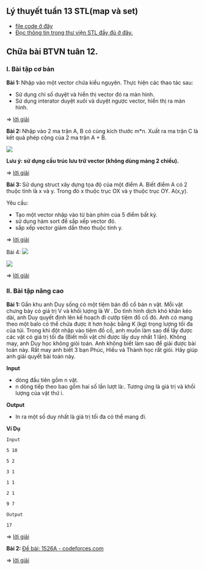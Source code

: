 ## Lý thuyết tuần 13 STL(map và set) 
- [file code ở đây](https://github.com/duymanhdoan/Guildline_ML/blob/master/C_Basic/week13/lythuyet_w13.cpp) 
- [Đọc thông tin trong thư viện STL đầy đủ ở đây.](https://drive.google.com/file/d/1iqlQ1TmgGy_CKwZ0_9KPfu_ZHsnrT3Tu/view)

## Chữa bài BTVN tuân 12. 

###  <b>I. Bài tập cơ bản </b>
<b>Bài 1: </b> Nhập vào một vector chứa kiểu nguyên. Thực hiện các thao tác sau: 
- Sử dụng chỉ số duyệt và hiển thị vector đó ra màn hình. 
- Sử dụng interator duyệt xuôi và duyệt ngược vector, hiển thị ra màn hình.

=> [lời giải](https://github.com/duymanhdoan/Guildline_ML/blob/master/C_Basic/week13/B1.cpp)

<b>Bài 2: </b> Nhập vào 2 ma trận A, B có cùng kích thước m*n. Xuất ra ma trận C là kết quả phép cộng của 2 ma trận A + B.

![](https://github.com/duymanhdoan/Guildline_ML/blob/master/C_Basic/week13/sourceImage/cau2.png)

<b> Lưu ý: sử dụng cấu trúc lưu trữ vector (không dùng mảng 2 chiều). </b>  

=> [lời giải](https://github.com/duymanhdoan/Guildline_ML/blob/master/C_Basic/week13/B2.cpp)

<b>Bài 3: </b>  Sử dụng struct xây dựng tọa độ của một điểm A. Biết điểm A có 2 thuộc tính là x và y. Trong đó x thuộc trục OX và y thuộc trục OY. A(x,y). 

Yêu cầu: 
- Tạo một vector nhập vào từ bàn phím của 5 điểm bất kỳ.
- sử dụng hàm sort để sắp xếp vector đó.
- sắp xếp vector giảm dần theo thuộc tính y.

=> [lời giải](https://github.com/duymanhdoan/Guildline_ML/blob/master/C_Basic/week13/B3.cpp)

Bài 4: 
![](https://github.com/duymanhdoan/Guildline_ML/blob/master/C_Basic/week13/sourceImage/cau4a.png)

![](https://github.com/duymanhdoan/Guildline_ML/blob/master/C_Basic/week13/sourceImage/cau4b.png)


=> [lời giải](https://github.com/duymanhdoan/Guildline_ML/blob/master/C_Basic/week13/B4.cpp)

###  <b>II. Bài tập nâng cao </b>

<b>Bài 1: </b> Gần khu anh Duy sống có một tiệm bán đồ cổ bán n vật. Mỗi vật chưng bày có giá trị V và khối lượng là W . Do tình hình dịch khó khăn kéo dài, anh Duy quyết định lên kế hoạch đi cướp tiệm đồ cổ đó. Anh có mang theo một balo có thể chứa được ít hơn hoặc bằng K (kg) trọng lượng tối đa của túi. Trong khi đột nhập vào tiệm đồ cổ, anh muốn làm sao để lấy được các vật có giá trị tối đa (Biết mỗi vật chỉ được lấy duy nhất 1 lần). Không may, anh Duy học không giỏi toán. Anh không biết làm sao để giải được bài toán này. Rất may anh biết 3 bạn Phúc, Hiếu và Thành học rất giỏi. Hãy giúp anh giải quyết bài toán này. 

<b>Input</b> 
- dòng đầu tiên gồm n vật. 
- n dòng tiếp theo bao gồm hai số lần lượt là:. Tương ứng là giá trị và khối lượng của vật thứ i.

<b>Output</b> 
- In ra một số duy nhất là giá trị tối đa có thể mang đi.

<b>Ví Dụ </b> 

    Input 

    5 10

    5 2

    3 1

    1 1

    2 1

    9 7

    Output 

    17


=> [lời giải](https://github.com/duymanhdoan/Guildline_ML/blob/master/C_Basic/week13/B1nangcao.cpp)


<b>Bài 2: </b>  [Đề bài: 1526A - codeforces.com](https://codeforces.com/contest/1526/problem/A)

=> [lời giải](https://github.com/duymanhdoan/Guildline_ML/blob/master/C_Basic/week13/1526A.cpp)
